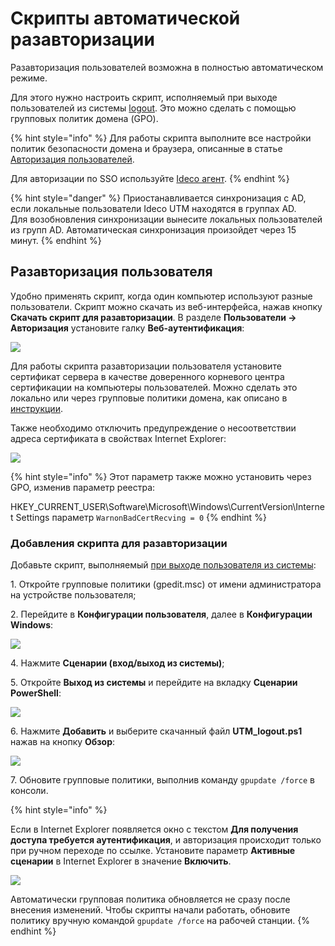 # Скрипты автоматической разавторизации 

Разавторизация пользователей возможна в полностью автоматическом режиме.

Для этого нужно настроить скрипт, исполняемый при выходе пользователей из системы [logout](https://docs.microsoft.com/en-us/previous-versions/windows/it-pro/windows-server-2008-R2-and-2008/cc753583\(v=ws.11\)?redirectedfrom=MSDN). Это можно сделать с помощью групповых политик домена (GPO).

{% hint style="info" %}
Для работы скрипта выполните все настройки политик безопасности домена и браузера, описанные в статье [Авторизация пользователей](active-directory-user-authorization.md).

Для авторизации по SSO используйте [Ideco агент](../ideco-agent.md).
{% endhint %}

{% hint style="danger" %}
Приостанавливается синхронизация с AD, если локальные пользователи Ideco UTM находятся в группах AD. \
Для возобновления синхронизации вынесите локальных пользователей из групп AD. Автоматическая синхронизация произойдет через 15 минут.
{% endhint %}

## Разавторизация пользователя

Удобно применять скрипт, когда один компьютер используют разные пользователи. Cкрипт можно скачать из веб-интерфейса, нажав кнопку **Скачать скрипт для разавторизации**. В разделе **Пользователи -> Авторизация** установите галку **Веб-аутентификация**:

![](../../../.gitbook/assets/auto-de-authorization-script.gif)

Для работы скрипта разавторизации пользователя установите сертификат сервера в качестве доверенного корневого центра сертификации на компьютеры пользователей. Можно сделать это локально или через групповые политики домена, как описано в [инструкции](../../access-rules/content-filter/filtering-https-traffic.md#dobavlenie-sertifikata-cherez-politiki-domena-microsoft-active-directory).

Также необходимо отключить предупреждение о несоответствии адреса сертификата в свойствах Internet Explorer:

![](../../../.gitbook/assets/auto-de-authorization-script1.png)

{% hint style="info" %}
Этот параметр также можно установить через GPO, изменив параметр реестра:

HKEY\_CURRENT\_USER\Software\Microsoft\Windows\CurrentVersion\Internet Settings параметр `WarnonBadCertRecving = 0`
{% endhint %}

### Добавления скрипта для разавторизации

Добавьте скрипт, выполняемый [при выходе пользователя из системы](https://docs.microsoft.com/en-us/previous-versions/windows/it-pro/windows-server-2008-R2-and-2008/cc753583\(v=ws.11\)?redirectedfrom=MSDN):

1\. Откройте групповые политики (gpedit.msc) от имени администратора на устройстве пользователя;

2\. Перейдите в **Конфигурации пользователя**, далее в **Конфигурации Windows**:

![](../../../.gitbook/assets/auto-de-authorization-script2.png)

4\. Нажмите **Сценарии (вход/выход из системы)**;

5\. Откройте **Выход из системы** и перейдите на вкладку **Сценарии PowerShell**:

![](../../../.gitbook/assets/auto-de-authorization-script3.png)

6\. Нажмите **Добавить** и выберите скачанный файл **UTM_logout.ps1** нажав на кнопку **Обзор**:

![](../../../.gitbook/assets/auto-de-authorization-script4.png)

7\. Обновите групповые политики, выполнив команду `gpupdate /force` в консоли.

{% hint style="info" %}

Если в Internet Explorer появляется окно с текстом **Для получения доступа требуется аутентификация**, и авторизация происходит только при ручном переходе по ссылке. Установите параметр **Активные сценарии** в Internet Explorer в значение **Включить**.

![](../../../.gitbook/assets/auto-de-authorization-script5.jpg)

Автоматически групповая политика обновляется не сразу после внесения изменений. Чтобы скрипты начали работать, обновите политику вручную командой `gpupdate /force` на рабочей станции.
{% endhint %}
